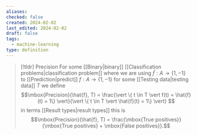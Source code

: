 ```yaml
---
aliases: 
checked: false
created: 2024-02-02
last_edited: 2024-02-02
draft: false
tags:
  - machine-learning
type: definition
---
```

>[!tldr] Precision
> For some [[Binary|binary]] [[Classification problems|classification problem]] where we are using $\hat{f}: A \rightarrow \{1, -1\}$ to [[Prediction|predict]] $f: A \rightarrow \{1, -1\}$ for some [[Testing data|testing data]] $T$ we define
> $$\mbox{Precision}(\hat{f}, T) = \frac{\vert \{ t \in T \vert f(t) = \hat{f}(t) = 1\} \vert}{\vert \{ t \in T \vert \hat{f}(t) = 1\} \vert}  $$
> in terms [[Result types|result types]] this is
> $$\mbox{Precision}(\hat{f}, T) = \frac{\mbox{True positives}}{\mbox{True positives} + \mbox{False positives}}.$$

